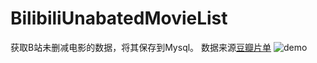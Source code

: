 # BilibiliUnabatedMovieList
获取B站未删减电影的数据，将其保存到Mysql。
数据来源[豆瓣片单](www.douban.com/doulist/135672683/?start=0&sort=seq&playable=0&sub_type=)
![demo](https://github.com/AlexRedfield/BilibiliUnabatedMovieList/assets/19327528/9780f3c3-6ce4-451b-8daf-1a86f0f55cea)





